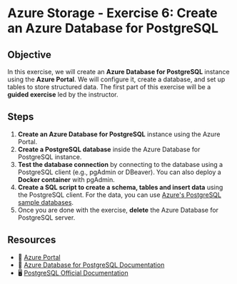# **Azure Storage - Exercise 6: Create an Azure Database for PostgreSQL**

## **Objective**

In this exercise, we will create an **Azure Database for PostgreSQL** instance using the **Azure Portal**. We will configure it, create a database, and set up tables to store structured data. The first part of this exercise will be a **guided exercise** led by the instructor.  

## **Steps**

1. **Create an Azure Database for PostgreSQL** instance using the Azure Portal.
3. **Create a PostgreSQL database** inside the Azure Database for PostgreSQL instance.
4. **Test the database connection** by connecting to the database using a PostgreSQL client (e.g., pgAdmin or DBeaver). You can also deploy a **Docker container** with pgAdmin.
5. **Create a SQL script to create a schema, tables and insert data** using the PostgreSQL client. For the data, you can use [Azure's PostgreSQL sample databases](https://github.com/Azure-Samples/postgresql-samples-databases). 
6. Once you are done with the exercise, **delete** the Azure Database for PostgreSQL server.

## **Resources**

- 📌 [Azure Portal](https://portal.azure.com)
- 📖 [Azure Database for PostgreSQL Documentation](https://learn.microsoft.com/en-us/azure/postgresql/)
- 🖥 [PostgreSQL Official Documentation](https://www.postgresql.org/docs/)